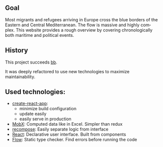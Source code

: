 ## Goal
Most mi­grants and re­fu­gees ar­ri­ving in Eu­ro­pe cross the blue bor­­ders of the Eas­­tern and Cen­­tral Me­diterrane­an. The flow is massive and high­ly com­plex. This web­­si­te provides a rough over­­view by co­ve­­ring chro­­no­­lo­­gi­­cal­­ly both ma­ri­­ti­me and political events.

## History

This project succeeds [bb](https://github.com/barbalex/bb).

It was deeply refactored to use new technologies to maximize maintainability.

## Used technologies:

- [create-react-app](//github.com/facebookincubator/create-react-app):
  - minimize build configuration
  - update easily
  - easily serve in production
- [MobX](//github.com/mobxjs/mobx): Computed data like in Excel. Simpler than redux
- [recompose](//github.com/acdlite/recompose): Easily separate logic from interface
- [React](//facebook.github.io/react): Declarative user interface. Built from components
- [Flow](//flow.org): Static type checker. Find errors before running the code
